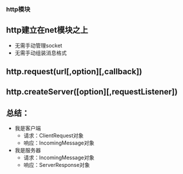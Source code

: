 ### http模块

## http建立在net模块之上
* 无需手动管理socket
* 无需手动组装消息格式

## http.request(url[,option][,callback])

## http.createServer([option][,requestListener])

## 总结：
* 我是客户端
  * 请求：ClientRequest对象
  * 响应：IncomingMessage对象
* 我是服务器
  * 请求：IncomingMessage对象
  * 响应：ServerResponse对象